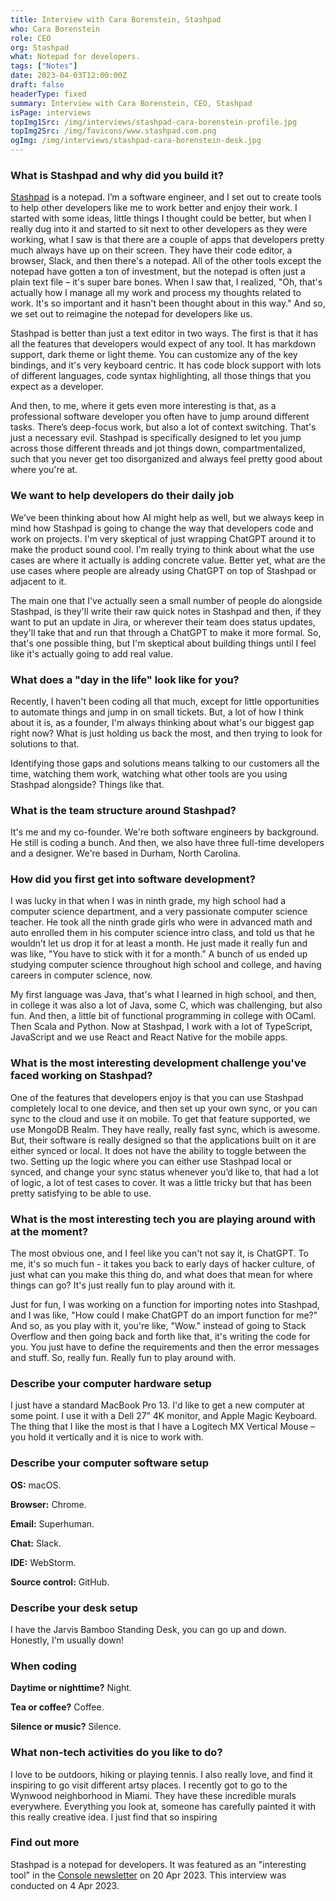 ```yaml
---
title: Interview with Cara Borenstein, Stashpad
who: Cara Borenstein
role: CEO
org: Stashpad
what: Notepad for developers.
tags: ["Notes"]
date: 2023-04-03T12:00:00Z
draft: false
headerType: fixed
summary: Interview with Cara Borenstein, CEO, Stashpad
isPage: interviews
topImg1Src: /img/interviews/stashpad-cara-borenstein-profile.jpg
topImg2Src: /img/favicons/www.stashpad.com.png
ogImg: /img/interviews/stashpad-cara-borenstein-desk.jpg
---
```


### What is Stashpad and why did you build it?

[Stashpad](https://www.stashpad.com/) is a notepad. I’m a software engineer, and
I set out to create tools to help other developers like me to work better and
enjoy their work. I started with some ideas, little things I thought could be
better, but when I really dug into it and started to sit next to other
developers as they were working, what I saw is that there are a couple of apps
that developers pretty much always have up on their screen. They have their code
editor, a browser, Slack, and then there's a notepad. All of the other tools
except the notepad have gotten a ton of investment, but the notepad is often
just a plain text file – it's super bare bones. When I saw that, I realized,
"Oh, that's actually how I manage all my work and process my thoughts related to
work. It's so important and it hasn't been thought about in this way." And so,
we set out to reimagine the notepad for developers like us.

Stashpad is better than just a text editor in two ways. The first is that it has
all the features that developers would expect of any tool. It has markdown
support, dark theme or light theme. You can customize any of the key bindings,
and it's very keyboard centric. It has code block support with lots of different
languages, code syntax highlighting, all those things that you expect as a
developer. 

And then, to me, where it gets even more interesting is that, as a professional
software developer you often have to jump around different tasks. There’s
deep-focus work, but also a lot of context switching. That's just a necessary
evil. Stashpad is specifically designed to let you jump across those different
threads and jot things down, compartmentalized, such that you never get too
disorganized and always feel pretty good about where you're at.

### We want to help developers do their daily job 

We’ve been thinking about how AI might help as well, but we always keep in mind
how Stashpad is going to change the way that developers code and work on
projects. I'm very skeptical of just wrapping ChatGPT around it to make the
product sound cool. I'm really trying to think about what the use cases are
where it actually is adding concrete value. Better yet, what are the use cases
where people are already using ChatGPT on top of Stashpad or adjacent to it.

The main one that I've actually seen a small number of people do alongside
Stashpad, is they'll write their raw quick notes in Stashpad and then, if they
want to put an update in Jira, or wherever their team does status updates,
they'll take that and run that through a ChatGPT to make it more formal. So,
that's one possible thing, but I'm skeptical about building things until I feel
like it's actually going to add real value.

### What does a "day in the life" look like for you?

Recently, I haven't been coding all that much, except for little opportunities
to automate things and jump in on small tickets. But, a lot of how I think about
it is, as a founder, I'm always thinking about what's our biggest gap right now?
What is just holding us back the most, and then trying to look for solutions to
that. 

Identifying those gaps and solutions means talking to our customers all the
time, watching them work, watching what other tools are you using Stashpad
alongside? Things like that.

### What is the team structure around Stashpad?

It's me and my co-founder. We're both software engineers by background. He still
is coding a bunch. And then, we also have three full-time developers and a
designer. We're based in Durham, North Carolina.

### How did you first get into software development?

I was lucky in that when I was in ninth grade, my high school had a computer
science department, and a very passionate computer science teacher. He took all
the ninth grade girls who were in advanced math and auto enrolled them in his
computer science intro class, and told us that he wouldn’t let us drop it for at
least a month. He just made it really fun and was like, "You have to stick with
it for a month." A bunch of us ended up studying computer science throughout
high school and college, and having careers in computer science, now. 

My first language was Java, that's what I learned in high school, and then, in
college it was also a lot of Java, some C, which was challenging, but also fun.
And then, a little bit of functional programming in college with OCaml. Then
Scala and Python. Now at Stashpad, I work with a lot of TypeScript, JavaScript
and we use React and React Native for the mobile apps.

### What is the most interesting development challenge you've faced working on Stashpad?
One of the features that developers enjoy is that you can use Stashpad
completely local to one device, and then set up your own sync, or you can sync
to the cloud and use it on mobile. To get that feature supported, we use MongoDB
Realm. They have really, really fast sync, which is awesome. But, their software
is really designed so that the applications built on it are either synced or
local. It does not have the ability to toggle between the two. Setting up the
logic where you can either use Stashpad local or synced, and change your sync
status whenever you’d like to, that had a lot of logic, a lot of test cases to
cover. It was a little tricky but that has been pretty satisfying to be able to
use.

### What is the most interesting tech you are playing around with at the moment?

The most obvious one, and I feel like you can't not say it, is ChatGPT. To me,
it's so much fun - it takes you back to early days of hacker culture, of just
what can you make this thing do, and what does that mean for where things can
go? It's just really fun to play around with it.

Just for fun, I was working on a function for importing notes into Stashpad, and
I was like, "How could I make ChatGPT do an import function for me?" And so, as
you play with it, you're like, "Wow." instead of going to Stack Overflow and
then going back and forth like that, it's writing the code for you. You just
have to define the requirements and then the error messages and stuff. So,
really fun. Really fun to play around with.

### Describe your computer hardware setup
I just have a standard MacBook Pro 13. I'd like to get a new computer at some
point. I use it with a Dell 27” 4K monitor, and Apple Magic Keyboard. The thing
that I like the most is that I have a Logitech MX Vertical Mouse – you hold it
vertically and it is nice to work with.

### Describe your computer software setup

**OS:** macOS.

**Browser:** Chrome.

**Email:** Superhuman.

**Chat:** Slack.

**IDE:** WebStorm.

**Source control:** GitHub.

### Describe your desk setup

I have the Jarvis Bamboo Standing Desk, you can go up and down. Honestly, I'm
usually down!

### When coding

**Daytime or nighttime?** Night.

**Tea or coffee?** Coffee.

**Silence or music?** Silence.

### What non-tech activities do you like to do? 

I love to be outdoors, hiking or playing tennis. I also really love, and find it
inspiring to go visit different artsy places. I recently got to go to the
Wynwood neighborhood in Miami. They have these incredible murals everywhere.
Everything you look at, someone has carefully painted it with this really
creative idea. I just find that so inspiring

### Find out more

Stashpad is a notepad for developers. It was featured as an "interesting
tool" in the [Console newsletter](/) on 20 Apr 2023. This interview was
conducted on 4 Apr 2023.
